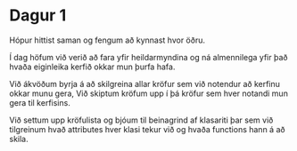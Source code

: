 # Dagur 1

Hópur hittist saman og fengum að kynnast hvor öðru.

Í dag höfum við verið að fara yfir heildarmyndina og ná almennilega yfir það hvaða eiginleika kerfið okkar mun þurfa hafa.

Við ákvöðum byrja á að skilgreina allar kröfur sem við notendur að kerfinu okkar munu gera,
Við skiptum kröfum upp í þá kröfur sem hver notandi mun gera til kerfisins.

Við settum upp kröfulista og bjóum til beinagrind af klasariti þar sem við tilgreinum hvað attributes hver klasi tekur við og hvaða functions hann á að skila.

